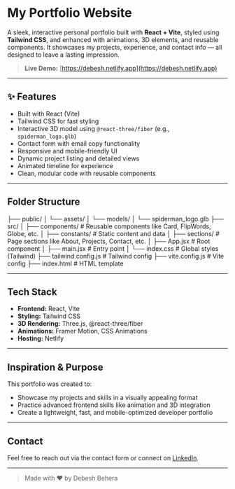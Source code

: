 # My Portfolio Website

A sleek, interactive personal portfolio built with **React + Vite**, styled using **Tailwind CSS**, and enhanced with animations, 3D elements, and reusable components. It showcases my projects, experience, and contact info — all designed to leave a lasting impression.

> **Live Demo:** [https://debesh.netlify.app](https://debesh.netlify.app)

---

## ✨ Features

- Built with React (Vite)
- Tailwind CSS for fast styling
- Interactive 3D model using `@react-three/fiber` (e.g., `spiderman_logo.glb`)
- Contact form with email copy functionality
- Responsive and mobile-friendly UI
- Dynamic project listing and detailed views
- Animated timeline for experience
- Clean, modular code with reusable components

---

## Folder Structure
├── public/
│   └── assets/
│       └── models/
│           └── spiderman_logo.glb
├── src/
│   ├── components/         # Reusable components like Card, FlipWords, Globe, etc.
│   ├── constants/          # Static content and data
│   ├── sections/           # Page sections like About, Projects, Contact, etc.
│   ├── App.jsx             # Root component
│   ├── main.jsx            # Entry point
│   └── index.css           # Global styles (Tailwind)
├── tailwind.config.js      # Tailwind config
├── vite.config.js          # Vite config
├── index.html              # HTML template

---

## Tech Stack

- **Frontend:** React, Vite
- **Styling:** Tailwind CSS
- **3D Rendering:** Three.js, @react-three/fiber
- **Animations:** Framer Motion, CSS Animations
- **Hosting:** Netlify

---

## Inspiration & Purpose

This portfolio was created to:
- Showcase my projects and skills in a visually appealing format
- Practice advanced frontend skills like animation and 3D integration
- Create a lightweight, fast, and mobile-optimized developer portfolio

---

## Contact

Feel free to reach out via the contact form or connect on [LinkedIn](https://www.linkedin.com/in/debesh-behera-b32127242/).


---

> Made with ❤️ by Debesh Behera